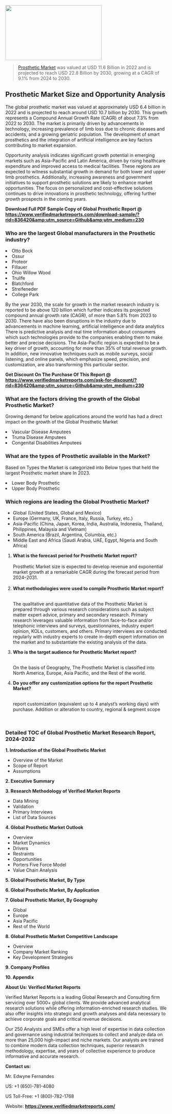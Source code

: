 <img src="https://ffe5etoiles.com/wp-content/uploads/2024/12/MST1-300x171.png" alt="" width="300" height="171" class="alignnone size-medium wp-image-20088" /><blockquote><p><p><a href="https://www.verifiedmarketreports.com/download-sample/?rid=836420&utm_source=Github&utm_medium=230" target="_blank">Prosthetic Market</a> was valued at USD 11.6 Billion in 2022 and is projected to reach USD 22.8 Billion by 2030, growing at a CAGR of 9.1% from 2024 to 2030.</p></blockquote><p><h2>Prosthetic Market Size and Opportunity Analysis</h2><p>The global prosthetic market was valued at approximately USD 6.4 billion in 2022 and is projected to reach around USD 10.7 billion by 2030. This growth represents a Compound Annual Growth Rate (CAGR) of about 7.3% from 2022 to 2030. The market is primarily driven by advancements in technology, increasing prevalence of limb loss due to chronic diseases and accidents, and a growing geriatric population. The development of smart prosthetics and the integration of artificial intelligence are key factors contributing to market expansion.</p><p>Opportunity analysis indicates significant growth potential in emerging markets such as Asia-Pacific and Latin America, driven by rising healthcare expenditure and improved access to medical facilities. These regions are expected to witness substantial growth in demand for both lower and upper limb prosthetics. Additionally, increasing awareness and government initiatives to support prosthetic solutions are likely to enhance market opportunities. The focus on personalized and cost-effective solutions continues to drive innovations in prosthetic technology, offering further growth prospects in the coming years.</p></p><p class=""><strong>Download Full PDF Sample Copy of Global Prosthetic Report @ <a href="https://www.verifiedmarketreports.com/download-sample/?rid=836420&amp;utm_source=Github&amp;utm_medium=230" target="_blank">https://www.verifiedmarketreports.com/download-sample/?rid=836420&amp;utm_source=Github&amp;utm_medium=230</a></strong></p><h3 id="" class="">Who are the largest Global manufacturers in the Prosthetic industry?</h3><p><li>Otto Bock</li><li> Ossur</li><li> Proteor</li><li> Fillauer</li><li> Ohio Willow Wood</li><li> Trulife</li><li> Blatchford</li><li> Streifeneder</li><li> College Park</li></p><div class=""><div class="" dir="" data-message-author-role="" data-message-id="" data-message-model-slug=""><div class=""><div class=""><div class=""><div class="" dir="" data-message-author-role="" data-message-id="" data-message-model-slug=""><div class=""><div class=""><p>By the year 2030, the scale for growth in the market research industry is reported to be above 120 billion which further indicates its projected compound annual growth rate (CAGR), of more than 5.8% from 2023 to 2030. There have also been disruptions in the industry due to advancements in machine learning, artificial intelligence and data analytics There is predictive analysis and real time information about consumers which such technologies provide to the companies enabling them to make better and precise decisions. The Asia-Pacific region is expected to be a key driver of growth, accounting for more than 35% of total revenue growth. In addition, new innovative techniques such as mobile surveys, social listening, and online panels, which emphasize speed, precision, and customization, are also transforming this particular sector.</p><p><strong>Get Discount On The Purchase Of This Report @&nbsp; <a href="https://www.verifiedmarketreports.com/ask-for-discount/?rid=836420&amp;utm_source=Github&amp;utm_medium=230" target="_blank">https://www.verifiedmarketreports.com/ask-for-discount/?rid=836420&amp;utm_source=Github&amp;utm_medium=230</a></strong></p></div></div></div></div></div></div></div></div><h3 id="" class="">What are the factors driving the growth of the Global Prosthetic Market?</h3><p id="" class="">Growing demand for below applications around the world has had a direct impact on the growth of the Global Prosthetic Market</p><p id="" class=""><li>Vascular Disease Amputees</li><li> Truma Disease Amputees</li><li> Congenital Disabilities Amputees</li></p><h3 id="" class="">What are the types of Prosthetic available in the Market?</h3><p id="" class="">Based on Types the Market is categorized into Below types that held the largest Prosthetic market share In 2023.</p><p id="" class=""><li>Lower Body Prosthetic</li><li> Upper Body Prosthetic</li></p><h3 id="" class="">Which regions are leading the Global Prosthetic Market?</h3><ul><li>Global (United States, Global and Mexico)</li><li>Europe (Germany, UK, France, Italy, Russia, Turkey, etc.)</li><li>Asia-Pacific (China, Japan, Korea, India, Australia, Indonesia, Thailand, Philippines, Malaysia and Vietnam)</li><li>South America (Brazil, Argentina, Columbia, etc.)</li><li>Middle East and Africa (Saudi Arabia, UAE, Egypt, Nigeria and South Africa)</li></ul><p><ol><li><strong>What is the forecast period for Prosthetic Market report?<br /></strong><br /><span data-sheets-root="1" data-sheets-value="{&quot;1&quot;:2,&quot;2&quot;:&quot;XXXX size is expected to develop revenue and exponential market growth at a remarkable CAGR during the forecast period from 2024&ndash;2030.&quot;}" data-sheets-userformat="{&quot;2&quot;:12674,&quot;4&quot;:{&quot;1&quot;:2,&quot;2&quot;:16776960},&quot;10&quot;:2,&quot;11&quot;:0,&quot;15&quot;:&quot;Arial&quot;,&quot;16&quot;:12}">Prosthetic Market size is expected to develop revenue and exponential market growth at a remarkable CAGR during the forecast period from 2024&ndash;2031.</span><br /><br /></li><li><strong>What methodologies were used to compile Prosthetic Market report?<br /><br /></strong><p>The qualitative and quantitative data of the&nbsp;Prosthetic Market is prepared through various research considerations such as subject matter expert advice, primary and secondary research. Primary research leverages valuable information from face-to-face and/or telephonic interviews and surveys, questionnaires, industry expert opinion, KOLs, customers, and others. Primary interviews are conducted regularly with industry experts to create in-depth expert information on the market and to substantiate the existing analysis of the data.&nbsp;</p></li><li><strong>Who is the target audience for Prosthetic Market report?<br /><br /></strong><p>On the basis of Geography, The&nbsp;Prosthetic Market is classified into North America, Europe, Asia Pacific, and the Rest of the world.</p></li><li><strong>Do you offer any customization options for the report Prosthetic Market?<br /><br /></strong><p>report customization (equivalent up to 4 analyst&rsquo;s working days) with purchase. Addition or alteration to country, regional &amp; segment scope</p><p>&nbsp;</p></li></ol></p><h3 id="" class="">Detailed TOC of Global Prosthetic Market Research Report, 2024-2032</h3><p id="" class=""><strong>1. Introduction of the Global Prosthetic Market</strong></p><ul><li>Overview of the Market</li><li>Scope of Report</li><li>Assumptions</li></ul><p id="" class=""><strong>2. Executive Summary</strong></p><p id="" class=""><strong>3. Research Methodology of&nbsp;Verified Market Reports</strong></p><ul><li>Data Mining</li><li>Validation</li><li>Primary Interviews</li><li>List of Data Sources</li></ul><p id="" class=""><strong>4. Global Prosthetic Market Outlook</strong></p><ul><li>Overview</li><li>Market Dynamics</li><li>Drivers</li><li>Restraints</li><li>Opportunities</li><li>Porters Five Force Model</li><li>Value Chain Analysis</li></ul><p id="" class=""><strong>5. Global Prosthetic Market, By&nbsp;Type</strong></p><p id="" class=""><strong>6. Global Prosthetic Market, By Application</strong></p><p id="" class=""><strong>7. Global Prosthetic Market, By Geography</strong></p><ul><li>Global</li><li>Europe</li><li>Asia Pacific</li><li>Rest of the World</li></ul><p id="" class=""><strong>8. Global Prosthetic Market Competitive Landscape</strong></p><ul><li>Overview</li><li>Company Market Ranking</li><li>Key Development Strategies</li></ul><p id="" class=""><strong>9. Company Profiles</strong></p><p id="" class=""><strong>10. Appendix</strong></p><p id="" class=""><strong>About Us: Verified Market Reports</strong></p><p id="" class="">Verified Market Reports is a leading Global Research and Consulting firm servicing over 5000+ global clients. We provide advanced analytical research solutions while offering information-enriched research studies. We also offer insights into strategic and growth analyses and data necessary to achieve corporate goals and critical revenue decisions.</p><p id="" class="">Our 250 Analysts and SMEs offer a high level of expertise in data collection and governance using industrial techniques to collect and analyze data on more than 25,000 high-impact and niche markets. Our analysts are trained to combine modern data collection techniques, superior research methodology, expertise, and years of collective experience to produce informative and accurate research.</p><p id="" class=""><strong>Contact us:</strong></p><p id="" class="">Mr. Edwyne Fernandes</p><p id="" class="">US: +1 (650)-781-4080</p><p id="" class="">US Toll-Free: +1 (800)-782-1768</p><p id="" class="">Website: <a target="" data-test-app-aware-link=""><strong>https://www.verifiedmarketreports.com/</strong></a></p>
